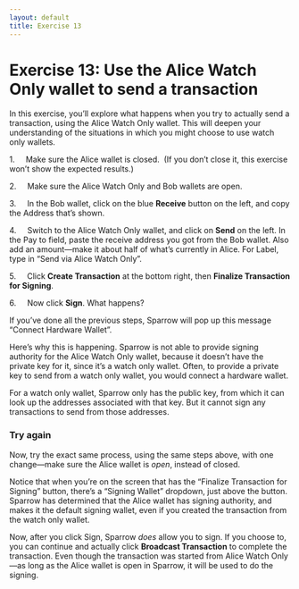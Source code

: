 ```yaml
---
layout: default
title: Exercise 13
---
```

# Exercise 13: Use the Alice Watch Only wallet to send a transaction

In this exercise, you’ll explore what happens when you try to actually send a transaction, using the Alice Watch Only wallet. This will deepen your understanding of the situations in which you might choose to use watch only wallets.

1.     Make sure the Alice wallet is closed.  (If you don’t close it, this exercise won’t show the expected results.)

2.     Make sure the Alice Watch Only and Bob wallets are open.

3.     In the Bob wallet, click on the blue **Receive** button on the left, and copy the Address that’s shown.

4.     Switch to the Alice Watch Only wallet, and click on **Send** on the left. In the Pay to field, paste the receive address you got from the Bob wallet. Also add an amount—make it about half of what’s currently in Alice. For Label, type in “Send via Alice Watch Only”.

5.     Click **Create Transaction** at the bottom right, then **Finalize Transaction for Signing**.

6.     Now click **Sign**. What happens?

If you’ve done all the previous steps, Sparrow will pop up this message “Connect Hardware Wallet”.

Here’s why this is happening. Sparrow is not able to provide signing authority for the Alice Watch Only wallet, because it doesn’t have the private key for it, since it’s a watch only wallet. Often, to provide a private key to send from a watch only wallet, you would connect a hardware wallet.

For a watch only wallet, Sparrow only has the public key, from which it can look up the addresses associated with that key. But it cannot sign any transactions to send from those addresses.

### Try again

Now, try the exact same process, using the same steps above, with one change—make sure the Alice wallet is _open_, instead of closed.

Notice that when you’re on the screen that has the “Finalize Transaction for Signing” button, there’s a “Signing Wallet” dropdown, just above the button. Sparrow has determined that the Alice wallet has signing authority, and makes it the default signing wallet, even if you created the transaction from the watch only wallet.

Now, after you click Sign, Sparrow _does_ allow you to sign. If you choose to, you can continue and actually click **Broadcast Transaction** to complete the transaction. Even though the transaction was started from Alice Watch Only—as long as the Alice wallet is open in Sparrow, it will be used to do the signing.